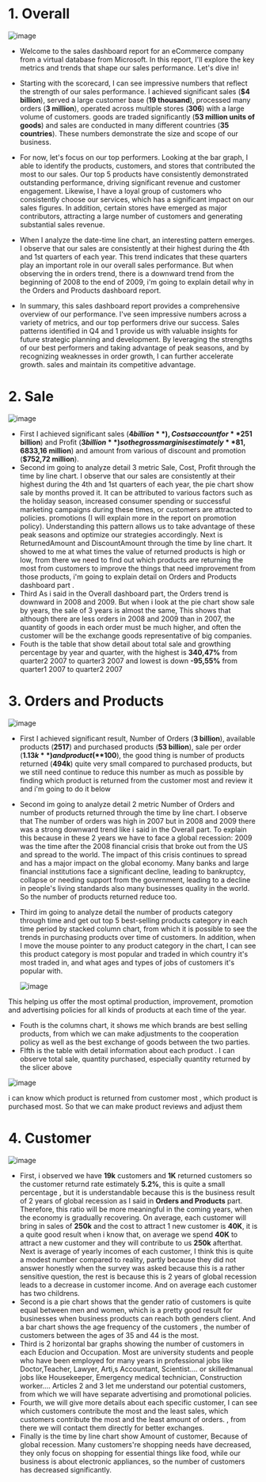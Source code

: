 # 1. Overall 
![image](https://github.com/DooPhiLong/Contoso-BI-Demo-Dataset-Sale-report/assets/120476961/b3dd5a34-79b9-4e5e-a77e-48addfa33f82)


- Welcome to the sales dashboard report for an eCommerce company from a virtual database from Microsoft. In this report, I'll explore the key metrics and trends that shape our sales performance. Let's dive in!

- Starting with the scorecard, I can see impressive numbers that reflect the strength of our sales performance. I achieved significant sales (**$4 billion**), served a large customer base (**19 thousand**), processed many orders (**3 million**), operated across multiple stores (**306**) with a large volume of customers. goods are traded significantly (**53 million units of goods**) and sales are conducted in many different countries (**35 countries**). These numbers demonstrate the size and scope of our business.

- For now, let's focus on our top performers. Looking at the bar graph, I able to identify the products, customers, and stores that contributed the most to our sales. Our top 5 products have consistently demonstrated outstanding performance, driving significant revenue and customer engagement. Likewise, I have a loyal group of customers who consistently choose our services, which has a significant impact on our sales figures. In addition, certain stores have emerged as major contributors, attracting a large number of customers and generating substantial sales revenue.

- When I analyze the date-time line chart, an interesting pattern emerges. I observe that our sales are consistently at their highest during the 4th and 1st quarters of each year. This trend indicates that these quarters play an important role in our overall sales performance. But when observing the in orders trend, there is a downward trend from the beginning of 2008 to the end of 2009, i'm going to explain detail why in the Orders and Products dashboard report.
  
- In summary, this sales dashboard report provides a comprehensive overview of our performance. I've seen impressive numbers across a variety of metrics, and our top performers drive our success. Sales patterns identified in Q4 and 1 provide us with valuable insights for future strategic planning and development. By leveraging the strengths of our best performers and taking advantage of peak seasons, and by recognizing weaknesses in order growth, I can further accelerate growth. sales and maintain its competitive advantage.

# 2. Sale

![image](https://github.com/DooPhiLong/Contoso-BI-Demo-Dataset-Sale-report/assets/120476961/6b8c4e9c-24aa-4833-bde6-007e69e2a8ee)

- First I achieved significant sales  (**$4 billion**), Costs account for **25%** of total sale (**$1 billion**) and Profit (**$3 billion**) so the gross margin is estimately **81,68%**, this can be considered a good result when compare it with industry benchmarks and the performance of similar E commerce companies. But I think we can still increase revenue by optimizing the following 2 metrics, two of last scorecard show the amount of many products returned from customer (**$33,16 million**) and amount from various of discount and promotion (**$752,72 million**).
- Second im going to analyze detail 3 metric Sale, Cost, Profit through the time by line chart. I observe that our sales are consistently at their highest during the 4th and 1st quarters of each year, the pie chart show sale by months proved it. It can be attributed to various factors such as the holiday season, increased consumer spending or successful marketing campaigns during these times, or customers are attracted to policies. promotions (I will explain more in the report on promotion policy). Understanding this pattern allows us to take advantage of these peak seasons and optimize our strategies accordingly. Next is ReturnedAmount and DiscountAmount through the time by line chart. It showed to me at what times the value of returned products is high or low, from there we need to find out which products are returning the most from customers to improve the things that need improvement from those products, i'm going to explain detail on Orders and Products dashboard part .
- Third As i said in the Overall dashboard part, the Orders trend is downward in 2008 and 2009. But when i look at the pie chart show sale by years, the sale of 3 years is almost the same, This shows that although there are less orders in 2008 and 2009 than in 2007, the quantity of goods in each order must be much higher, and often the customer will be the exchange goods representative of big companies.
- Fouth is the table that show detail about total sale and growthing percentage  by year and quarter, with the highest is **340,47%** from quarter2 2007 to quarter3 2007 and lowest is down **-95,55%** from quarter1 2007 to quarter2 2007

# 3. Orders and Products

![image](https://github.com/DooPhiLong/Contoso-BI-Demo-Dataset-Sale-report/assets/120476961/4acf8361-b59e-4bb1-9718-2febe1b3d83c)

- First I achieved significant result, Number of Orders  (**3 billion**), available products (**2517**) and purchased products (**53 billion**), sale per order (**$1.13k**) and product (**$100**), the good thing is number of products returned (**494k**)  quite very small compared to purchased products, but we still need continue to reduce this number as much as possible by finding which product is returned from the customer most and review it and i'm going to do it below
- Second im going to analyze detail 2 metric Number of Orders and number of products returned through the time by line chart. I observe that The number of orders was high in 2007 but in 2008 and 2009 there was a strong downward trend like i said in the Overall part. To explain this because in these 2 years we have to face a global recession: 2009 was the time after the 2008 financial crisis that broke out from the US and spread to the world. The impact of this crisis continues to spread and has a major impact on the global economy. Many banks and large financial institutions face a significant decline, leading to bankruptcy, collapse or needing support from the government, leading to a decline in people's living standards also many businesses quality in the world. So the number of products returned reduce too.
- Third im going to analyze detail the number of products category through time and get out top 5 best-selling products category in each time period by stacked column chart, from which it is possible to see the trends in purchasing products over time of customers. In addition, when I move the mouse pointer to any product category in the chart, I can see this product category is most popular and traded in which country it's most traded in, and what ages and types of jobs of customers it's popular with.

  ![image](https://github.com/DooPhiLong/Contoso-BI-Demo-Dataset-Sale-report/assets/120476961/d02cd79f-f1df-4449-bb54-69bd8bd675a4)

This helping us offer the most optimal production, improvement, promotion and advertising policies for all kinds of products at each time of the year.

- Fouth is the columns chart, it shows me which brands are best selling products, from which we can make adjustments to the cooperation policy as well as the best exchange of goods between the two parties.
- FIfth is the table with detail information about each product . I can observe total sale, quantity purchased, especially quantity returned by the slicer above

![image](https://github.com/DooPhiLong/Contoso-BI-Demo-Dataset-Sale-report/assets/120476961/b1ae2220-fdd1-4b7e-ac44-f22c8e4ac33a)

i can know which product is returned from customer most , which product is purchased most. So that we can make product reviews and adjust them

# 4. Customer

![image](https://github.com/DooPhiLong/Contoso-BI-Demo-Dataset-Sale-report/assets/120476961/15845103-b6dd-459b-8f3d-9c897ac21e54)

- First, i observed we have **19k** customers and **1K** returned customers so the customer returnd rate estimately **5.2%**, this is quite a small percentage , but it is understandable because this is the business result of 2 years of global recession as I said in **Orders and Products** part. Therefore, this ratio will be more meaningful in the coming years, when the economy is gradually recovering. On average, each customer will bring in sales of **250k** and the cost to attract 1 new customer is **40K**, it is a quite good result when i know that, on average we spend **40K** to attract a new customer and they will contribute to us **250k** afterthat. Next is  average of yearly incomes of each customer, I think this is quite a modest number compared to reality, partly because they did not answer honestly when the survey was asked because this is a rather sensitive question, the rest is because this is 2 years of global recession leads to a decrease in customer income. And on average each customer has two childrens.
- Second is a pie chart shows that the gender ratio of customers is quite equal between men and women, which is a pretty good result for businesses when business products can reach both genders client. And a bar chart shows the age frequency of the customers , the number of customers between the ages of 35 and 44 is the most.
- Third is 2 horizontal bar graphs showing the number of customers in each Educion and Occupation. Most are university students and people who have been employed for many years in professional jobs like Doctor,Teacher, Lawyer, Arti,s Accountant, Scientist.... or skilledmanual jobs like Housekeeper, Emergency medical technician, Construction worker.... Articles 2 and 3 let me understand our potential customers, from which we will have separate advertising and promotional policies.
- Fourth, we will give more details about each specific customer, I can see which customers contribute the most and the least sales, which customers contribute the most and the least amount of orders. , from there we will contact them directly for better exchanges.
- Finally is the time by line chart show Amount of customer, Because of global recession. Many customers're shopping needs have decreased, they only focus on shopping for essential things like food, while our business is about electronic appliances, so the number of customers has decreased significantly.


















